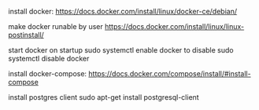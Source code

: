 install docker:
https://docs.docker.com/install/linux/docker-ce/debian/

make docker runable by user
https://docs.docker.com/install/linux/linux-postinstall/

start docker on startup
sudo systemctl enable docker
to disable
sudo systemctl disable docker

install docker-compose:
https://docs.docker.com/compose/install/#install-compose

install postgres client
sudo apt-get install postgresql-client  
